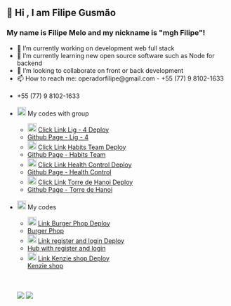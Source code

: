 ## 👋 Hi , I am Filipe Gusmão
### My name is Filipe Melo and my nickname is "mgh Filipe"!
<ul>
  <li> 🔭 I’m currently working on development web full stack</li>
  <li> 🌱 I’m currently learning new open source software such as Node for backend</li>
  <li> 👯 I’m looking to collaborate on front or back development</li>
  <li> 📫 How to reach me: operadorfilipe@gmail.com - +55 (77) 9 8102-1633</li>

  <br>
   
  <li>+55 (77) 9 8102-1633</li>
  <br>
  <li> <img class="emoji" alt="briefcase" src="https://github.githubassets.com/images/icons/emoji/unicode/1f4bc.png" width="20" height="20"> My codes with group</li>
  <ul>
     <li>
        <img class="emoji" alt="hash" src="https://github.githubassets.com/images/icons/emoji/unicode/0023-20e3.png" width="20" height="20">
      <a href=https://lnkd.in/dwMitmna>     Click Link Lig - 4 Deploy</a>
    </li>
     <li>
      <a target="_blank" href=https://github.com/Kenzie-Academy-Brasil-Developers/entrega-lig-4-sprint-5-rodhardt>Github Page - Lig - 4</a>
   </li>
      <li> 
        <img class="emoji" alt="lotus_position_woman" src="https://github.githubassets.com/images/icons/emoji/unicode/1f9d8-2640.png" width="20" height="20">
       <a target="_blank" href=https://habits-team-project.vercel.app>      Click Link  Habits Team  Deploy</a>
    </li>
     <li>
      <a target="_blank" href=https://github.com/martachmlima/habits_team_project>Github Page - Habits Team</a>
    </li>
     <li>
       <img class="emoji" alt="heart" src="https://github.githubassets.com/images/icons/emoji/unicode/2764.png" width="20" height="20">
      <a target="_blank" href=https://maissaude.vercel.app>      Click Link  Health Control Deploy</a>
    </li>
    <li>
      <a target="_blank" href=https://github.com/martachmlima/meu_paciente>Github Page - Health Control</a>
    </li>
      <li>
       <img class="emoji" alt="vietnam" src="https://github.githubassets.com/images/icons/emoji/unicode/1f1fb-1f1f3.png" width="20" height="20">
    <a target="_blank" href=https://kenzie-academy-brasil-developers.github.io/entrega-torre-de-hanoi-sprint-5-mghkill/>     Click Link  Torre de Hanoi    Deploy</a>
    </li>
    <li>
       <a target="_blank" href=https://github.com/Kenzie-Academy-Brasil-Developers/entrega-torre-de-hanoi-sprint-5-mghkill> Github Page - Torre de Hanoi</a>
    </li>
    
  </ul>
  
  <br>
  
  
  
  
  <li> 
    <img class="emoji" alt="cowboy_hat_face" src="https://github.githubassets.com/images/icons/emoji/unicode/1f920.png" width="20" height="20"> My codes</li>
  
  <ul>
    <li>
      <img class="emoji" alt="hamburger" src="https://github.githubassets.com/images/icons/emoji/unicode/1f354.png" width="20" height="20">
       <a target="_blank" href=https://hamb-mghkill.vercel.app/> Link Burger Phop Deploy</a>
       </li>
    <li>
      <a href=https://github.com/Kenzie-Academy-Brasil-Developers/react-entrega-s1-hamburgueria-da-kenzie-mghkill> Burger Phop </a>
    </li>
    <li>
      <img class="emoji" alt="coin" src="https://github.githubassets.com/images/icons/emoji/unicode/1fa99.png" width="20" height="20">
     <a href=https://react-entrega-s2-kenzie-hub-mghkill-mghkill.vercel.app/>    Link   register and login   Deploy</a>
    </li>
    <li>
      <a href=https://github.com/Kenzie-Academy-Brasil-Developers/react-entrega-s2-kenzie-hub-mghkill>Hub with register and login</a>
    </li>
    <li>
       <img class="emoji" alt="vietnam" src="https://github.githubassets.com/images/icons/emoji/unicode/1f1fb-1f1f3.png" width="20" height="20">
       <a href=https://react-entrega-s3-kenzieshop-mghkill.vercel.app/>  Link Kenzie shop  Deploy</a>
    </li>
      <a href=https://github.com/Kenzie-Academy-Brasil-Developers/react-entrega-s3-kenzishop-com-context-api-mghkill>Kenzie shop</a>
    </li>
  
  
    
    
    
</ul> 

<br>
<br>


<br>

<div>
<a href="https://www.facebook.com/filipe.gusmaodemelo/" target="_blank"><img src="https://img.shields.io/badge/-Facebook-%23E4405F?style=for-the-badge&logo=instagram&logoColor=white" target="_blank"></a>
<a href="https://www.linkedin.com/in/filipegusmaomelo/ " target="_blank"><img src="https://img.shields.io/badge/-LinkedIn-%230077B5?style=for-the-badge&logo=linkedin&logoColor=white" target="_blank"></a>   
</div>
  
 
 
